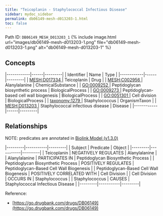 ```yaml
---
title: "Teicoplanin - Staphylococcal Infectious Disease"
sidebar: mydoc_sidebar
permalink: db06149-mesh-d013203-1.html
toc: false 
---
```



Path ID: `DB06149_MESH_D013203_1`
{% include image.html url="images/db06149-mesh-d013203-1.png" file="db06149-mesh-d013203-1.png" alt="db06149-mesh-d013203-1" %}

## Concepts

|------------|------|---------|
| Identifier | Name | Type    |
|------------|------|---------|
| <a href="https://identifiers.org/MESH:D017334">MESH:D017334 </a> | Teicoplanin | Drug |
| <a href="https://identifiers.org/MESH:C002956">MESH:C002956 </a> | Alanylalanine | ChemicalSubstance |
| <a href="https://identifiers.org/GO:0009252">GO:0009252 </a> | Peptidoglycan biosynthetic process | BiologicalProcess |
| <a href="https://identifiers.org/GO:0009273">GO:0009273 </a> | Peptidoglycan-based cell wall biogenesis | BiologicalProcess |
| <a href="https://identifiers.org/GO:0051301">GO:0051301 </a> | Cell division | BiologicalProcess |
| <a href="https://identifiers.org/taxonomy:1279">taxonomy:1279 </a> | Staphylococcus | OrganismTaxon |
| <a href="https://identifiers.org/MESH:D013203">MESH:D013203 </a> | Staphylococcal infectious disease | Disease |
|------------|------|---------|

## Relationships


NOTE: predicates are annotated in <a href="https://github.com/biolink/biolink-model/releases/tag/v1.3.0">Biolink Model (v1.3.0)</a>

|---------|-----------|---------|
| Subject | Predicate | Object  |
|---------|-----------|---------|
| Teicoplanin | NEGATIVELY REGULATES | Alanylalanine |
| Alanylalanine | PARTICIPATES IN | Peptidoglycan Biosynthetic Process |
| Peptidoglycan Biosynthetic Process | POSITIVELY REGULATES | Peptidoglycan-Based Cell Wall Biogenesis |
| Peptidoglycan-Based Cell Wall Biogenesis | POSITIVELY CORRELATED WITH | Cell Division |
| Cell Division | OCCURS IN | Staphylococcus |
| Staphylococcus | CAUSES | Staphylococcal Infectious Disease |
|---------|-----------|---------|

Reference: 
  - [https://go.drugbank.com/drugs/DB06149](https://go.drugbank.com/drugs/DB06149)
